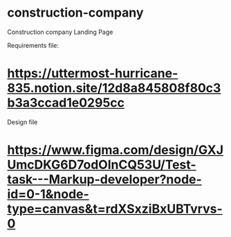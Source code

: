 # construction-company

Construction company Landing Page

Requirements file:

# https://uttermost-hurricane-835.notion.site/12d8a845808f80c3b3a3ccad1e0295cc

Design file

# https://www.figma.com/design/GXJUmcDKG6D7odOlnCQ53U/Test-task---Markup-developer?node-id=0-1&node-type=canvas&t=rdXSxziBxUBTvrvs-0
